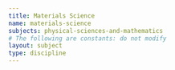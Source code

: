 ```yaml
---
title: Materials Science
name: materials-science
subjects: physical-sciences-and-mathematics
# The following are constants: do not modify
layout: subject
type: discipline
---
```

